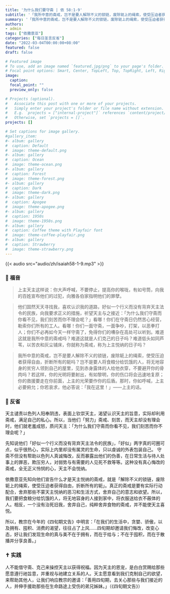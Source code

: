 ```yaml
---
title: '为什么我们要守斋 | 依 58:1-9'
subtitle: '「我所中意的斋戒，岂不是要人解除不义的锁链，废除轭上的绳索，使受压迫者获得自由，折断所有的轭吗？」（依58:6）'
summary: '「我所中意的斋戒，岂不是要人解除不义的锁链，废除轭上的绳索，使受压迫者获得自由，折断所有的轭吗？」（依58:6）'
authors:
- admin
tags: ["依撒意亚"]
categories: ["每日圣言反省"]
date: "2022-03-04T00:00:00+08:00"
featured: false
draft: false

# Featured image
# To use, add an image named `featured.jpg/png` to your page's folder.
# Focal point options: Smart, Center, TopLeft, Top, TopRight, Left, Right, BottomLeft, Bottom, BottomRight
image:
  caption:
  focal_point: ""
  preview_only: false

# Projects (optional).
#   Associate this post with one or more of your projects.
#   Simply enter your project's folder or file name without extension.
#   E.g. `projects = ["internal-project"]` references `content/project/deep-learning/index.md`.
#   Otherwise, set `projects = []`.
projects: []

# Set captions for image gallery.
#gallery_item:
#- album: gallery
#  caption: Default
#  image: theme-default.png
#- album: gallery
#  caption: Ocean
#  image: theme-ocean.png
#- album: gallery
#  caption: Forest
#  image: theme-forest.png
#- album: gallery
#  caption: Dark
#  image: theme-dark.png
#- album: gallery
#  caption: Apogee
#  image: theme-apogee.png
#- album: gallery
#  caption: 1950s
#  image: theme-1950s.png
#- album: gallery
#  caption: Coffee theme with Playfair font
#  image: theme-coffee-playfair.png
#- album: gallery
#  caption: Strawberry
#  image: theme-strawberry.png
---
```


{{< audio src="audio/zh/isaiah58-1-9.mp3" >}}

### :love_letter: 福音
> 上主天主这样说：你大声呼喊，不要停止，提高你的喉咙，有如号筒，向我的百姓宣布他们的过犯，向雅各伯家指明他们的罪孽。

> 他们固然天天寻找我，喜欢认识我的道路，好似一个行义而没有背弃天主法令的民族，向我要求正义的措施，祈望天主与之接近：「为什么我们守斋而你看不见，我们刻苦而你不理会呢？」看哪！你们在守斋日仍然苦心经营，勒索你们所有的工人。看哪！你们一面守斋，一面争吵，打架，以恶拳打人；你们不必再如今天一样守斋了，免得你们的嘈杂在高处可以听到。难道这就是我所中意的斋戒吗？难道这就是人们克己的日子吗？难道低头如同芦苇，以苦衣和灰尘铺床，你就称为斋戒，称为上主悦纳的日子吗？

> 我所中意的斋戒，岂不是要人解除不义的锁链，废除轭上的绳索，使受压迫者获得自由，折断所有的轭吗？岂不是要人将食粮分给饥饿的人，将无地容身的贫穷人领到自己的屋里，见到赤身露体的人给他衣穿，不要避开你的骨肉吗？若这样，你的光明将要射出，有如黎明，你的伤口将会迅速地复原；你的救援要走在你前面，上主的光荣要作你的后盾。那时，你如呼喊，上主必要俯允；你若哀求，他必答说：「我在这里！」——上主的话。

### :speech_balloon: 反省
天主谴责以色列人阳奉阴违，表面上钦崇天主，渴望认识天主的旨意，实际却利用斋戒，满足自己的私心。所以，当他们「努力」斋戒、刻苦，而天主却没有理会时，他们就老羞成怒，质问天主：「为什么我们守斋而你看不见，我们刻苦而你不理会呢？」

先知说他们「好似一个行义而没有背弃天主法令的民族」，「好似」两字真的可圈可点，似乎很热心，实际上内里却没有属灵的生命，只以虔诚的外表包装自己。
守斋不但没有帮助以色列人真诚悔改，反而暴露出他们的伪善，在日常生活与待人处事上的罪恶，欺压穷人，对弱势与有需要的人见死不救等等。这种没有真心悔改的斋戒，全无正义怜悯的心，天主不会悦纳。

依撒意亚先知向他们宣告什么才是天主悦纳的斋戒，就是「解除不义的锁链，废除轭上的绳索，使受压迫者获得自由，折断所有的轭」。真正的斋戒是要有实际行动配合，舍弃那些不蒙天主悦纳的恶习和生活方式，舍弃自己的意志和欲望。所以，我们要把食粮分给饥饿的人，将无地容身的人接到家中，将衣服送给衣不蔽体的人。相反，一个没有治死旧我，舍弃自己，纯粹舍弃食物的斋戒，并不能使天主喜悦。

所以，教宗在今年的《四旬期文告》中明言：「在我们的生活中，贪婪、骄傲，以及拥有、囤积、消费的渴望，往往占了上风……四旬期却邀请我们悔改，改变心态，好让我们发现生命的真与美不在于拥有，而在于给与；不在于囤积，而在于散播并分享良善。」

### :latin_cross: 实践
人不能借守斋、克己来操控天主以获得祝福。因为天主的恩宠，是白白赏赐给那些愿意遵行祂旨意，并重视与祂建立关系的人。天主愿意看到我们克制自己的欲望，来帮助其他人，让我们响应教宗的邀请：「善用四旬期，去关心那些与我们接近的人，并伸手援助那些在生命路途上受伤的弟兄姊妹。」（《四旬期文告》）
